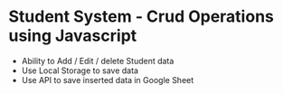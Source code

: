 # Student System - Crud Operations using Javascript 

* Ability to Add / Edit / delete Student data
* Use Local Storage to save data
* Use API to save inserted data in Google Sheet

